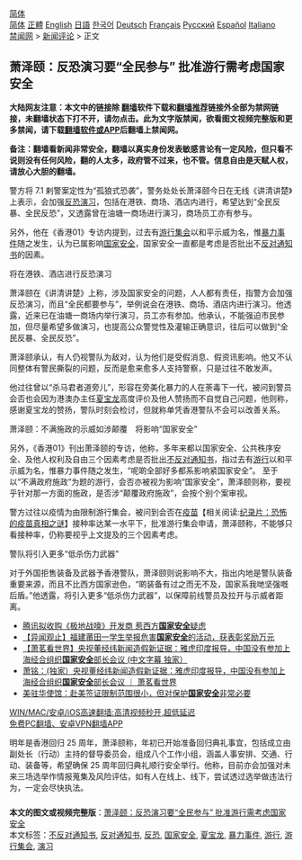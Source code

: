  <!-- 面包屑导航 --> <div class="breadcrumb"><!-- GTranslate: https://gtranslate.io/ -->  <div class="switcher notranslate">  <div class="selected">  <a href="#" onclick="return false;"> 简体</a>  </div>  <div class="option">  <a href="https://www.bannedbook.org" onclick="doGTranslate('zh-CN|zh-CN');jQuery('div.switcher div.selected a').html(jQuery(this).html());return false;" title="简体中文" class="nturl selected"> 简体</a>  <a href="https://www.bannedbook.org/zh-tw/" onclick="doGTranslate('zh-CN|zh-TW');jQuery('div.switcher div.selected a').html(jQuery(this).html());return false;" title="繁體中文" class="nturl"> 正體</a>  <a href="https://www.bannedbook.org/en/" onclick="doGTranslate('zh-CN|en');jQuery('div.switcher div.selected a').html(jQuery(this).html());return false;" title="English" class="nturl"> English</a>  <a href="https://www.bannedbook.org/ja/" onclick="doGTranslate('zh-CN|ja');jQuery('div.switcher div.selected a').html(jQuery(this).html());return false;" title="日本語" class="nturl"> 日語</a>  <a href="https://www.bannedbook.org/ko/" onclick="doGTranslate('zh-CN|ko');jQuery('div.switcher div.selected a').html(jQuery(this).html());return false;" title="한국어" class="nturl"> 한국어</a>  <a href="https://www.bannedbook.org/de/" onclick="doGTranslate('zh-CN|de');jQuery('div.switcher div.selected a').html(jQuery(this).html());return false;" title="Deutsch" class="nturl"> Deutsch</a>  <a href="https://www.bannedbook.org/fr/" onclick="doGTranslate('zh-CN|fr');jQuery('div.switcher div.selected a').html(jQuery(this).html());return false;" title="Français" class="nturl"> Français</a>  <a href="https://www.bannedbook.org/ru/" onclick="doGTranslate('zh-CN|ru');jQuery('div.switcher div.selected a').html(jQuery(this).html());return false;" title="Русский" class="nturl"> Русский</a>  <a href="https://www.bannedbook.org/es/" onclick="doGTranslate('zh-CN|es');jQuery('div.switcher div.selected a').html(jQuery(this).html());return false;" title="Español" class="nturl"> Español</a>  <a href="https://www.bannedbook.org/it/" onclick="doGTranslate('zh-CN|it');jQuery('div.switcher div.selected a').html(jQuery(this).html());return false;" title="Italiano" class="nturl"> Italiano</a>  </div>  </div>      <div class='breadcrumb-sub'><!-- Breadcrumb NavXT 6.3.0 --> <a href="https://www.bannedbook.org/" class="home">禁闻网</a> &gt; <a href="https://www.bannedbook.org/bnews/comments/" class="category">新闻评论</a> &gt; 正文</div></div><h2>萧泽颐：反恐演习要“全民参与” 批准游行需考虑国家安全</h2> <p class="notice"><b>大陆网友注意：本文中的链接除 <a href="https://github.com/bannedbook/fanqiang" >翻墙</a>软件下载和<a href="https://github.com/killgcd/justmysocks/blob/master/README.md">翻墙推荐</a>链接外全部为禁网链接，未翻墙状态下打不开，请勿点击。此为文字版禁闻，欲看图文视频完整版和更多禁闻，请下载<a href="https://github.com/bannedbook/fanqiang">翻墙软件或APP</a>后翻墙上禁闻网。</p><p>备注：翻墙看新闻非常安全，翻墙以真实身份发表敏感言论有一定风险，但只看不说则没有任何风险，翻的人太多，政府管不过来，也不管。信息自由是天赋人权，请放心大胆的翻墙。</b></p>  <div class="entry">  <p>警方将 7.1 剌警案定性为“孤狼式恐袭”，警务处处长萧泽颐今日在无线《讲清讲楚》上表示，会加强<a href="https://www.bannedbook.org/bnews/tag/%e5%8f%8d%e6%81%90/" class="st_tag internal_tag" rel="tag" title="标签 反恐 下的日志">反恐</a><a href="https://www.bannedbook.org/bnews/tag/%E6%BC%94%E4%B9%A0/" class="st_tag internal_tag" rel="tag" title="标签 演习 下的日志">演习</a>，包括在港铁、商场、酒店内进行，希望达到“全民反暴、全民反恐”，又透露曾在油塘一商场进行演习，商场员工亦有参与。</p> <p>另外，他在《香港01》专访内提到，过去有<a href="https://www.bannedbook.org/bnews/tag/%E6%B8%B8%E8%A1%8C%E9%9B%86%E4%BC%9A/" class="st_tag internal_tag" rel="tag" title="标签 游行集会 下的日志">游行集会</a>以和平示威为名，惟<a href="https://www.bannedbook.org/bnews/tag/%E6%9A%B4%E5%8A%9B%E4%BA%8B%E4%BB%B6/" class="st_tag internal_tag" rel="tag" title="标签 暴力事件 下的日志">暴力事件</a>随之发生，认为已属影响<a href="https://www.bannedbook.org/bnews/tag/%e5%9b%bd%e5%ae%b6%e5%ae%89%e5%85%a8/" class="st_tag internal_tag" rel="tag" title="标签 国家安全 下的日志">国家安全</a>，国家安全一直都是考虑是否批出不<a href="https://www.bannedbook.org/bnews/tag/%E5%8F%8D%E5%AF%B9%E9%80%9A%E7%9F%A5%E4%B9%A6/" class="st_tag internal_tag" rel="tag" title="标签 反对通知书 下的日志">反对通知书</a>的因素。</p> <p>将在港铁、酒店进行反恐演习</p>  <p>萧泽颐在《讲清讲楚》上称，涉及国家安全的问题，人人都有责任，指警方会加强反恐演习，而且“全民都要参与”，举例说会在港铁、商场、酒店内进行演习。他透露，近来已在油塘一商场内举行演习，员工亦有参加。他承认，不能强迫市民参加，但尽量希望多做演习，也提高公众警觉性及灌输正确意识，往后可以做到“全民反暴、全民反恐”。</p> <p>萧泽颐承认，有人仍视警队为敌对，认为他们是受假消息、假资讯影响。他又不认同整体有警民撕裂的问题，反而是愈来愈多人支持警察，只是过往不敢发声。</p> <p>他过往曾以“杀马君者道旁儿”，形容在旁美化暴力的人在荼毒下一代，被问到警员会否也会因为港澳办主任<a href="https://www.bannedbook.org/bnews/tag/%e5%a4%8f%e5%ae%9d%e9%be%99/" class="st_tag internal_tag" rel="tag" title="标签 夏宝龙 下的日志">夏宝龙</a>高度评价及他人赞扬而不自觉自己问题，他则称，感谢夏宝龙的赞扬，警队时刻会检讨，但就称单凭香港警队不会可以改善关系。</p>  <p>萧泽颐：不满施政的示威如涉颠覆　将影响“国家安全”</p> <p>另外，《香港01》刊出萧泽颐的专访，他称，多年来都以国家安全、公共秩序安全、及他人权利及自由三个因素考虑是否批出<a href="https://www.bannedbook.org/bnews/tag/%E4%B8%8D%E5%8F%8D%E5%AF%B9%E9%80%9A%E7%9F%A5%E4%B9%A6/" class="st_tag internal_tag" rel="tag" title="标签 不反对通知书 下的日志">不反对通知书</a>，指过去有<a href="https://www.bannedbook.org/bnews/tag/%e6%b8%b8%e8%a1%8c/" class="st_tag internal_tag" rel="tag" title="标签 游行 下的日志">游行</a>以和平示威为名，惟暴力事件随之发生，“呢啲全部好多都系影响紧国家安全”。 至于以“不满政府施政”为题的游行，会否亦被视为影响“国家安全”，萧泽颐则称，要视乎针对那一方面的施政，是否涉“颠覆政府施政”，会按个别个案审视。</p> <p>警方过往以疫情为由限制游行集会，被问到会否在<span class='wp_keywordlink'><a href="https://www.bannedbook.org/bnews/tculture/20160630/551027.html" title="疫苗" target="_blank">疫苗</a></span>【相关阅读:<a href='https://www.bannedbook.org/bnews/topimagenews/20180408/925060.html' target='_blank'>纪录片：恐怖的疫苗真相之谜</a>】接种率达某一水平下，批准游行集会申请，萧泽颐称，不能够只看接种率，仍称要视乎上文提及的三个因素考虑。</p>  <p>警队将引入更多“低杀伤力武器”</p> <p>对于外国拒售装备及武器予香港警队，萧泽颐则说影响不大，指出内地是警队装备重要来源，而且不比西方国家逊色，“啲装备有过之而无不及，国家系我哋坚强嘅后盾。”他透露，将引入更多“低杀伤力武器”，以保障前线警员及拉开与示威者距离。</p> <ul class='op-related-articles' title='相关阅读'> <li><a href='https://www.bannedbook.org/bnews/finance/20210715/1587284.html' target='_blank'>腾讯拟收购《极地战嚎》开发商 惹西方<b>国家安全</b>疑虑</a></li> <li><a href='https://www.bannedbook.org/bnews/baitai/20210712/1585558.html' target='_blank'>【异闻观止】福建莆田一学生举报危害<b>国家安全</b>的活动，获表彰奖励万元</a></li> <li><a href='https://www.bannedbook.org/bnews/comments/20210712/1585234.html' target='_blank'>【萧茗看世界】央视董经纬新闻造假新证据：雅虎印度报导，中国没有参加上海经合组织<b>国家安全</b>部长会议 (中文字幕 独家）</a></li> <li><a href='https://www.bannedbook.org/bnews/cbnews/20210709/1583570.html' target='_blank'>萧铭：(独家）央视董经纬新闻造假新证据：雅虎印度报导，中国没有参加上海经合组织<b>国家安全</b>部长会议 ｜ 萧茗看世界</a></li> <li><a href='https://www.bannedbook.org/bnews/headline/20210709/1583260.html' target='_blank'>美驻华使馆：赴美签证限制范围很小，但对保护<b>国家安全</b>非常必要</a></li> </ul> <p class="texttj"> <a href="https://github.com/bannedbook/fanqiang/wiki/V2ray%E6%9C%BA%E5%9C%BA" target="_blank">WIN/MAC/安卓/iOS高速翻墙:高清视频秒开,超低延迟</a><br/> <a href="https://github.com/bannedbook/fanqiang/wiki/%E7%A6%81%E9%97%BB%E7%BD%91%E5%AE%89%E5%8D%93%E7%BF%BB%E5%A2%99%E6%96%B0%E9%97%BBAPP" target="_blank">免费PC翻墙、安卓VPN翻墙APP</a></p> <p>明年是香港回归 25 周年，萧泽颐称，年初已开始准备回归典礼事宜，包括成立由副处长（行动）主持的督导委员会，组成八个工作小组，涵盖人事安排、交通、行动、装备等，希望确保 25 周年回归典礼顺行安全举行。他称，目前亦会加强对未来三场选举作情报蒐集及风险评估，如有人在线上、线下，尝试透过选举做违法行为，一定会尽快执法。</p><a name='sharetosocial'></a>  <div style="margin-bottom:5px;padding-bottom:5px;clear:both"> <div id="archive-pix-1" class="banner-ads"> <!-- AuctionX Display platform tag START --> <div id="26318x728x90x621x_ADSLOT2" clicktrack="%%CLICK_URL_ESC%%"></div> <!-- AuctionX Display platform tag END --> </div> <div id="archive-pix-2" class="banner-ads"> <!-- AuctionX Display platform tag START --> <div id="26315x300x250x621x_ADSLOT2" clicktrack="%%CLICK_URL_ESC%%"></div> <!-- AuctionX Display platform tag END --> </div> </div>    <div id="archive-pix-1" class="banner-ads"> <!-- AuctionX Display platform tag START --> <div id="26318x728x90x621x_ADSLOT3" clicktrack="%%CLICK_URL_ESC%%"></div> <!-- AuctionX Display platform tag END --> </div> <div><b>本文的图文或视频完整版</b>：<a href='https://www.bannedbook.org/bnews/comments/20210718/1589515.html'>萧泽颐：反恐演习要“全民参与” 批准游行需考虑国家安全</a></div>  </div><!--END ENTRY--> <div class="postfooter"> <div>本文标签：<a href="https://www.bannedbook.org/bnews/tag/%E4%B8%8D%E5%8F%8D%E5%AF%B9%E9%80%9A%E7%9F%A5%E4%B9%A6/" rel="tag">不反对通知书</a>, <a href="https://www.bannedbook.org/bnews/tag/%E5%8F%8D%E5%AF%B9%E9%80%9A%E7%9F%A5%E4%B9%A6/" rel="tag">反对通知书</a>, <a href="https://www.bannedbook.org/bnews/tag/%e5%8f%8d%e6%81%90/" rel="tag">反恐</a>, <a href="https://www.bannedbook.org/bnews/tag/%e5%9b%bd%e5%ae%b6%e5%ae%89%e5%85%a8/" rel="tag">国家安全</a>, <a href="https://www.bannedbook.org/bnews/tag/%e5%a4%8f%e5%ae%9d%e9%be%99/" rel="tag">夏宝龙</a>, <a href="https://www.bannedbook.org/bnews/tag/%E6%9A%B4%E5%8A%9B%E4%BA%8B%E4%BB%B6/" rel="tag">暴力事件</a>, <a href="https://www.bannedbook.org/bnews/tag/%e6%b8%b8%e8%a1%8c/" rel="tag">游行</a>, <a href="https://www.bannedbook.org/bnews/tag/%E6%B8%B8%E8%A1%8C%E9%9B%86%E4%BC%9A/" rel="tag">游行集会</a>, <a href="https://www.bannedbook.org/bnews/tag/%E6%BC%94%E4%B9%A0/" rel="tag">演习</a></div>  </div><!--END POSTFOOTER--> 
